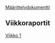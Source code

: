 [Määrittelydokumentti](dokumentaatio/maarittely.md)

## Viikkoraportit
[Viikko 1](dokumentaatio/viikkoraportti1.md)
